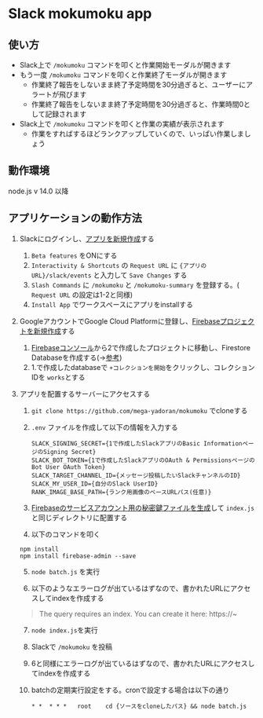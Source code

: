 # Slack mokumoku app

## 使い方

* Slack上で `/mokumoku` コマンドを叩くと作業開始モーダルが開きます
* もう一度 `/mokumoku` コマンドを叩くと作業終了モーダルが開きます
  * 作業終了報告をしないまま終了予定時間を30分過ぎると、ユーザーにアラートが飛びます
  * 作業終了報告をしないまま終了予定時間を30分過ぎると、作業時間0として記録されます
* Slack上で `/mokumoku` コマンドを叩くと作業の実績が表示されます
  * 作業をすればするほどランクアップしていくので、いっぱい作業しましょう

## 動作環境

node.js v 14.0 以降

## アプリケーションの動作方法

1. Slackにログインし、[アプリを新規作成](https://api.slack.com/apps?new_app=1)する

   1. `Beta features` をONにする
   2. `Interactivity & Shortcuts` の `Request URL` に `{アプリのURL}/slack/events` と入力して `Save Changes` する
   3. `Slash Commands` に `/mokumoku` と `/mokumoku-summary` を登録する。( `Request URL` の設定は1-2と同様)
   4. `Install App` でワークスペースにアプリをinstallする

2. GoogleアカウントでGoogle Cloud Platformに登録し、[Firebaseプロジェクトを新規作成](https://console.firebase.google.com/u/0/)する

   1. [Firebaseコンソール](https://console.firebase.google.com/u/0/)から2で作成したプロジェクトに移動し、Firestore Databaseを作成する(→[参考](https://qiita.com/watataku8911/items/ac040f4671c0f9a62bd4))
   2. 1.で作成したdatabaseで `+コレクションを開始`をクリックし、コレクションIDを `works`とする

3. アプリを配置するサーバーにアクセスする

   1. `git clone https://github.com/mega-yadoran/mokumoku` でcloneする

   2. `.env` ファイルを作成して以下の情報を入力する

      ```
      SLACK_SIGNING_SECRET={1で作成したSlackアプリのBasic InformationページのSigning Secret}
      SLACK_BOT_TOKEN={1で作成したSlackアプリのOAuth & PermissionsページのBot User OAuth Token}
      SLACK_TARGET_CHANNEL_ID={メッセージ投稿したいSlackチャンネルのID}
      SLACK_MY_USER_ID={自分のSlack UserID}
      RANK_IMAGE_BASE_PATH={ランク用画像のベースURLパス(任意)}
      ```

   3. [Firebaseのサービスアカウント用の秘密鍵ファイルを生成](https://firebase.google.com/docs/admin/setup?hl=ja#initialize-sdk)して `index.js` と同じディレクトリに配置する

   4.  以下のコマンドを叩く

      ```
      npm install
      npm install firebase-admin --save
      ```

   5. `node batch.js` を実行

   6.  以下のようなエラーログが出ているはずなので、書かれたURLにアクセスしてindexを作成する

      > The query requires an index. You can create it here: https://~

   7. `node index.js`を実行

   8. Slackで `/mokumoku` を投稿

   9. 6と同様にエラーログが出ているはずなので、書かれたURLにアクセスしてindexを作成する

   10. batchの定期実行設定をする。cronで設定する場合は以下の通り

       ```
       * *	* * *	root    cd {ソースをcloneしたパス} && node batch.js
       ```